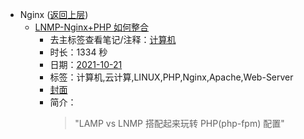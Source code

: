 - Nginx ([返回上层](../))
    - [LNMP-Nginx+PHP 如何整合](https://www.bilibili.com/video/BV1Qr4y1y7AU)
        - 去主标签查看笔记/注释：[计算机](../tags/计算机.md)
        - 时长：1334 秒
        - 日期：[2021-10-21](../month/202110.md)
        - 标签：计算机,云计算,LINUX,PHP,Nginx,Apache,Web-Server
        - [封面](http://i1.hdslb.com/bfs/archive/e9a8dc7b69595d4b2f96d53f925612541312db90.jpg)
        - 简介：
            > "LAMP vs LNMP 搭配起来玩转 PHP(php-fpm) 配置"

